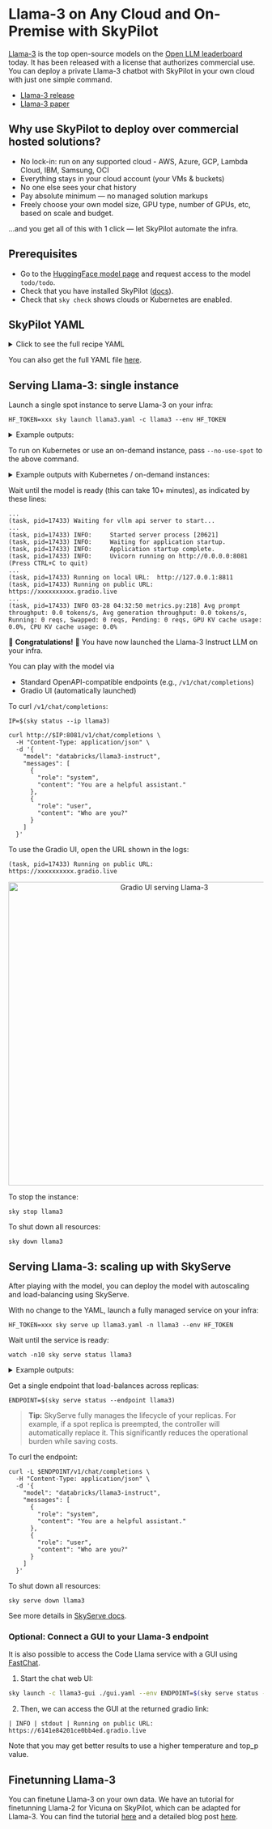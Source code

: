 <!-- $REMOVE -->
# Llama-3 on Any Cloud and On-Premise with SkyPilot
<!-- $END_REMOVE -->
<!-- $UNCOMMENT# Llama-3: Open LLM from Meta -->

[Llama-3](https://github.com/facebookresearch/llama/tree/main) is the top open-source models on the [Open LLM leaderboard](https://huggingface.co/spaces/HuggingFaceH4/open_llm_leaderboard) today. It has been released with a license that authorizes commercial use. You can deploy a private Llama-3 chatbot with SkyPilot in your own cloud with just one simple command.

* [Llama-3 release](https://github.com/facebookresearch/llama/tree/main)
* [Llama-3 paper](https://ai.meta.com/research/publications/Llama-3-open-foundation-and-fine-tuned-chat-models/)

## Why use SkyPilot to deploy over commercial hosted solutions?

* No lock-in: run on any supported cloud - AWS, Azure, GCP, Lambda Cloud, IBM, Samsung, OCI
* Everything stays in your cloud account (your VMs & buckets)
* No one else sees your chat history
* Pay absolute minimum — no managed solution markups
* Freely choose your own model size, GPU type, number of GPUs, etc, based on scale and budget.

…and you get all of this with 1 click — let SkyPilot automate the infra.


## Prerequisites

- Go to the [HuggingFace model page](https://huggingface.co/todo/todo) and request access to the model `todo/todo`.
- Check that you have installed SkyPilot ([docs](https://skypilot.readthedocs.io/en/latest/getting-started/installation.html)).
- Check that `sky check` shows clouds or Kubernetes are enabled.

## SkyPilot YAML

<details>
<summary>Click to see the full recipe YAML</summary>

```yaml
envs:
  MODEL_NAME: databricks/llama3-instruct
  HF_TOKEN: <your-huggingface-token>  # Change to your own huggingface token, or use --env to pass.

service:
  replicas: 2
  # An actual request for readiness probe.
  readiness_probe:
    path: /v1/chat/completions
    post_data:
      model: $MODEL_NAME
      messages:
        - role: user
          content: Hello! What is your name?
      max_tokens: 1

resources:
  accelerators: {A100-80GB:8, A100-80GB:4, A100:8, A100:16}
  cpus: 32+
  memory: 512+
  use_spot: True
  disk_size: 512  # Ensure model checkpoints (~246GB) can fit.
  disk_tier: best
  ports: 8081  # Expose to internet traffic.

setup: |
  conda activate vllm
  if [ $? -ne 0 ]; then
    conda create -n vllm python=3.10 -y
    conda activate vllm
  fi

  # Llama-3 merged on master, 3/27/2024
  pip install git+https://github.com/vllm-project/vllm.git@e24336b5a772ab3aa6ad83527b880f9e5050ea2a

  pip install gradio tiktoken==0.6.0 openai

run: |
  conda activate vllm
  echo 'Starting vllm api server...'

  # https://github.com/vllm-project/vllm/issues/3098
  export PATH=$PATH:/sbin

  # NOTE: --gpu-memory-utilization 0.95 needed for 4-GPU nodes.
  python -u -m vllm.entrypoints.openai.api_server \
    --port 8081 \
    --model $MODEL_NAME \
    --trust-remote-code --tensor-parallel-size $SKYPILOT_NUM_GPUS_PER_NODE \
    --gpu-memory-utilization 0.95 \
    2>&1 | tee api_server.log &

  while ! `cat api_server.log | grep -q 'Uvicorn running on'`; do
    echo 'Waiting for vllm api server to start...'
    sleep 5
  done

  echo 'Starting gradio server...'
  git clone https://github.com/vllm-project/vllm.git || true
  python vllm/examples/gradio_openai_chatbot_webserver.py \
    -m $MODEL_NAME \
    --port 8811 \
    --model-url http://localhost:8081/v1
```
</details>

You can also get the full YAML file [here](https://github.com/skypilot-org/skypilot/tree/master/llm/llama3/llama3.yaml).

## Serving Llama-3: single instance

Launch a single spot instance to serve Llama-3 on your infra:
```console
HF_TOKEN=xxx sky launch llama3.yaml -c llama3 --env HF_TOKEN
```

<details>
<summary>Example outputs:</summary>

```console
...
I 03-28 08:40:47 optimizer.py:690] == Optimizer ==
I 03-28 08:40:47 optimizer.py:701] Target: minimizing cost
I 03-28 08:40:47 optimizer.py:713] Estimated cost: $2.44 / hour
I 03-28 08:40:47 optimizer.py:713]
I 03-28 08:40:47 optimizer.py:836] Considered resources (1 node):
I 03-28 08:40:47 optimizer.py:906] ----------------------------------------------------------------------------------------------------------------------
I 03-28 08:40:47 optimizer.py:906]  CLOUD        INSTANCE                          vCPUs   Mem(GB)   ACCELERATORS   REGION/ZONE      COST ($)   CHOSEN   
I 03-28 08:40:47 optimizer.py:906] ----------------------------------------------------------------------------------------------------------------------
I 03-28 08:40:47 optimizer.py:906]  Azure        Standard_NC96ads_A100_v4[Spot]    96      880       A100-80GB:4    eastus           2.44          ✔      
I 03-28 08:40:47 optimizer.py:906]  AWS          p4d.24xlarge[Spot]                96      1152      A100:8         us-east-2b       4.15                
I 03-28 08:40:47 optimizer.py:906]  Azure        Standard_ND96asr_v4[Spot]         96      900       A100:8         eastus           4.82                
I 03-28 08:40:47 optimizer.py:906]  Azure        Standard_ND96amsr_A100_v4[Spot]   96      1924      A100-80GB:8    southcentralus   5.17                
I 03-28 08:40:47 optimizer.py:906]  GCP          a2-ultragpu-4g[Spot]              48      680       A100-80GB:4    us-east4-c       7.39                
I 03-28 08:40:47 optimizer.py:906]  GCP          a2-highgpu-8g[Spot]               96      680       A100:8         us-central1-a    11.75               
I 03-28 08:40:47 optimizer.py:906]  GCP          a2-ultragpu-8g[Spot]              96      1360      A100-80GB:8    us-east4-c       14.79               
I 03-28 08:40:47 optimizer.py:906]  GCP          a2-megagpu-16g[Spot]              96      1360      A100:16        us-central1-a    22.30               
I 03-28 08:40:47 optimizer.py:906] ----------------------------------------------------------------------------------------------------------------------
...
```

</details>

To run on Kubernetes or use an on-demand instance, pass `--no-use-spot` to the above command.

<details>
<summary>Example outputs with Kubernetes / on-demand instances:</summary>

```console
$ HF_TOKEN=xxx sky launch llama3.yaml -c llama3 --env HF_TOKEN --no-use-spot
...
I 03-28 08:47:27 optimizer.py:690] == Optimizer ==
I 03-28 08:47:27 optimizer.py:701] Target: minimizing cost
I 03-28 08:47:27 optimizer.py:713] Estimated cost: $0.0 / hour
I 03-28 08:47:27 optimizer.py:713] 
I 03-28 08:47:27 optimizer.py:836] Considered resources (1 node):
I 03-28 08:47:27 optimizer.py:906] ------------------------------------------------------------------------------------------------------------------
I 03-28 08:47:27 optimizer.py:906]  CLOUD        INSTANCE                    vCPUs   Mem(GB)   ACCELERATORS   REGION/ZONE        COST ($)   CHOSEN   
I 03-28 08:47:27 optimizer.py:906] ------------------------------------------------------------------------------------------------------------------
I 03-28 08:47:27 optimizer.py:906]  Kubernetes   32CPU--512GB--8A100         32      512       A100:8         kubernetes         0.00          ✔     
I 03-28 08:47:27 optimizer.py:906]  Azure        Standard_NC96ads_A100_v4    96      880       A100-80GB:4    eastus             14.69               
I 03-28 08:47:27 optimizer.py:906]  Fluidstack   recUYj6oGJCvAvCXC7KQo5Fc7   252     960       A100-80GB:8    generic_1_canada   19.79               
I 03-28 08:47:27 optimizer.py:906]  GCP          a2-ultragpu-4g              48      680       A100-80GB:4    us-central1-a      20.11               
I 03-28 08:47:27 optimizer.py:906]  Paperspace   A100-80Gx8                  96      640       A100-80GB:8    East Coast (NY2)   25.44               
I 03-28 08:47:27 optimizer.py:906]  Azure        Standard_ND96asr_v4         96      900       A100:8         eastus             27.20               
I 03-28 08:47:27 optimizer.py:906]  GCP          a2-highgpu-8g               96      680       A100:8         us-central1-a      29.39               
I 03-28 08:47:27 optimizer.py:906]  Azure        Standard_ND96amsr_A100_v4   96      1924      A100-80GB:8    eastus             32.77               
I 03-28 08:47:27 optimizer.py:906]  AWS          p4d.24xlarge                96      1152      A100:8         us-east-1          32.77               
I 03-28 08:47:27 optimizer.py:906]  GCP          a2-ultragpu-8g              96      1360      A100-80GB:8    us-central1-a      40.22               
I 03-28 08:47:27 optimizer.py:906]  AWS          p4de.24xlarge               96      1152      A100-80GB:8    us-east-1          40.97               
I 03-28 08:47:27 optimizer.py:906]  GCP          a2-megagpu-16g              96      1360      A100:16        us-central1-a      55.74               
I 03-28 08:47:27 optimizer.py:906] ------------------------------------------------------------------------------------------------------------------
...
```

</details>

Wait until the model is ready (this can take 10+ minutes), as indicated by these lines:
```console
...
(task, pid=17433) Waiting for vllm api server to start...
...
(task, pid=17433) INFO:     Started server process [20621]
(task, pid=17433) INFO:     Waiting for application startup.
(task, pid=17433) INFO:     Application startup complete.
(task, pid=17433) INFO:     Uvicorn running on http://0.0.0.0:8081 (Press CTRL+C to quit)
...
(task, pid=17433) Running on local URL:  http://127.0.0.1:8811
(task, pid=17433) Running on public URL: https://xxxxxxxxxx.gradio.live
...
(task, pid=17433) INFO 03-28 04:32:50 metrics.py:218] Avg prompt throughput: 0.0 tokens/s, Avg generation throughput: 0.0 tokens/s, Running: 0 reqs, Swapped: 0 reqs, Pending: 0 reqs, GPU KV cache usage: 0.0%, CPU KV cache usage: 0.0%
```
:tada: **Congratulations!** :tada: You have now launched the Llama-3 Instruct LLM on your infra.

You can play with the model via
- Standard OpenAPI-compatible endpoints (e.g., `/v1/chat/completions`)
- Gradio UI (automatically launched)

To curl `/v1/chat/completions`:
```console
IP=$(sky status --ip llama3)

curl http://$IP:8081/v1/chat/completions \
  -H "Content-Type: application/json" \
  -d '{
    "model": "databricks/llama3-instruct",
    "messages": [
      {
        "role": "system",
        "content": "You are a helpful assistant."
      },
      {
        "role": "user",
        "content": "Who are you?"
      }
    ]
  }'
```

To use the Gradio UI, open the URL shown in the logs:
```console
(task, pid=17433) Running on public URL: https://xxxxxxxxxx.gradio.live
```

<p align="center">
<img src="https://i.imgur.com/lTfaRpN.gif" alt="Gradio UI serving Llama-3" style="height: 600px;">
</p>

To stop the instance:
```console
sky stop llama3
```

To shut down all resources:
```console
sky down llama3
```



## Serving Llama-3: scaling up with SkyServe

After playing with the model, you can deploy the model with autoscaling and load-balancing using SkyServe.

With no change to the YAML, launch a fully managed service on your infra:
```console
HF_TOKEN=xxx sky serve up llama3.yaml -n llama3 --env HF_TOKEN
```

Wait until the service is ready:
```console
watch -n10 sky serve status llama3
```

<details>
<summary>Example outputs:</summary>

```console
Services
NAME  VERSION  UPTIME  STATUS  REPLICAS  ENDPOINT
llama3  1        35s     READY   2/2       xx.yy.zz.100:30001

Service Replicas
SERVICE_NAME  ID  VERSION  IP            LAUNCHED     RESOURCES                       STATUS  REGION
llama3          1   1        xx.yy.zz.121  18 mins ago  1x GCP([Spot]{'A100-80GB': 4})  READY   us-east4
llama3          2   1        xx.yy.zz.245  18 mins ago  1x GCP([Spot]{'A100-80GB': 4})  READY   us-east4
```
</details>


Get a single endpoint that load-balances across replicas:
```console
ENDPOINT=$(sky serve status --endpoint llama3)
```

> **Tip:** SkyServe fully manages the lifecycle of your replicas. For example, if a spot replica is preempted, the controller will automatically replace it. This significantly reduces the operational burden while saving costs.

To curl the endpoint:
```console
curl -L $ENDPOINT/v1/chat/completions \
  -H "Content-Type: application/json" \
  -d '{
    "model": "databricks/llama3-instruct",
    "messages": [
      {
        "role": "system",
        "content": "You are a helpful assistant."
      },
      {
        "role": "user",
        "content": "Who are you?"
      }
    ]
  }'
```

To shut down all resources:
```console
sky serve down llama3
```

See more details in [SkyServe docs](https://skypilot.readthedocs.io/en/latest/serving/sky-serve.html).


### **Optional**: Connect a GUI to your Llama-3 endpoint



It is also possible to access the Code Llama service with a GUI using [FastChat](https://github.com/lm-sys/FastChat).

1. Start the chat web UI:
```bash
sky launch -c llama3-gui ./gui.yaml --env ENDPOINT=$(sky serve status --endpoint llama3)
```

2. Then, we can access the GUI at the returned gradio link:
```
| INFO | stdout | Running on public URL: https://6141e84201ce0bb4ed.gradio.live
```

Note that you may get better results to use a higher temperature and top_p value.


## Finetunning Llama-3

You can finetune Llama-3 on your own data. We have an tutorial for finetunning Llama-2 for Vicuna on SkyPilot, which can be adapted for Llama-3. You can find the tutorial [here](https://skypilot.readthedocs.io/en/latest/gallery/tutorials/finetuning.html) and a detailed blog post [here](https://blog.skypilot.co/finetuning-llama2-operational-guide/).
